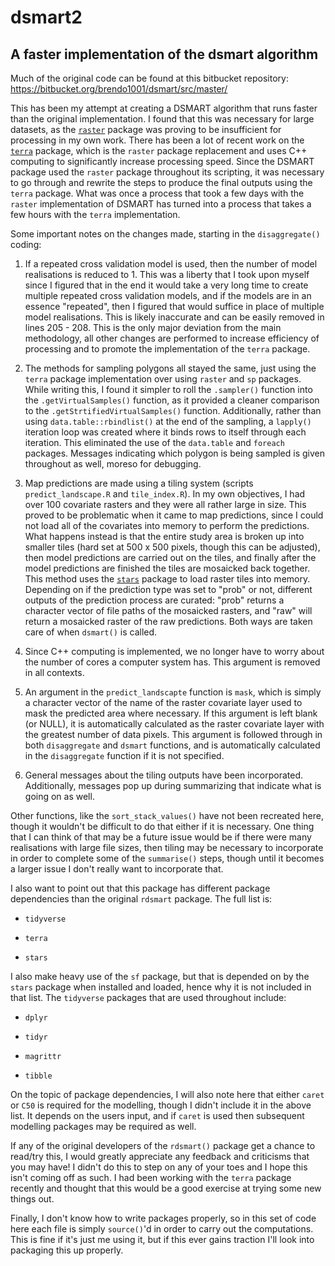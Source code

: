 # dsmart2

## A faster implementation of the dsmart algorithm

Much of the original code can be found at this bitbucket repository: <https://bitbucket.org/brendo1001/dsmart/src/master/>

This has been my attempt at creating a DSMART algorithm that runs faster than the original implementation. I found that this was necessary for large datasets, as the [`raster`](https://github.com/rspatial/raster) package was proving to be insufficient for processing in my own work. There has been a lot of recent work on the [`terra`](https://github.com/rspatial/terra) package, which is the `raster` package replacement and uses C++ computing to significantly increase processing speed. Since the DSMART package used the `raster` package throughout its scripting, it was necessary to go through and rewrite the steps to produce the final outputs using the `terra` package. What was once a process that took a few days with the `raster` implementation of DSMART has turned into a process that takes a few hours with the `terra` implementation.

Some important notes on the changes made, starting in the `disaggregate()` coding:

1.  If a repeated cross validation model is used, then the number of model realisations is reduced to 1. This was a liberty that I took upon myself since I figured that in the end it would take a very long time to create multiple repeated cross validation models, and if the models are in an essence "repeated", then I figured that would suffice in place of multiple model realisations. This is likely inaccurate and can be easily removed in lines 205 - 208. This is the only major deviation from the main methodology, all other changes are performed to increase efficiency of processing and to promote the implementation of the `terra` package.

2.  The methods for sampling polygons all stayed the same, just using the `terra` package implementation over using `raster` and `sp` packages. While writing this, I found it simpler to roll the `.sampler()` function into the `.getVirtualSamples()` function, as it provided a cleaner comparison to the `.getStrtifiedVirtualSamples()` function. Additionally, rather than using `data.table::rbindlist()` at the end of the sampling, a `lapply()` iteration loop was created where it binds rows to itself through each iteration. This eliminated the use of the `data.table` and `foreach` packages. Messages indicating which polygon is being sampled is given throughout as well, moreso for debugging.

3.  Map predictions are made using a tiling system (scripts `predict_landscape.R` and `tile_index.R`). In my own objectives, I had over 100 covariate rasters and they were all rather large in size. This proved to be problematic when it came to map predictions, since I could not load all of the covariates into memory to perform the predictions. What happens instead is that the entire study area is broken up into smaller tiles (hard set at 500 x 500 pixels, though this can be adjusted), then model predictions are carried out on the tiles, and finally after the model predictions are finished the tiles are mosaicked back together. This method uses the [`stars`](https://github.com/r-spatial/stars) package to load raster tiles into memory. Depending on if the prediction type was set to "prob" or not, different outputs of the prediction process are curated: "prob" returns a character vector of file paths of the mosaicked rasters, and "raw" will return a mosaicked raster of the raw predictions. Both ways are taken care of when `dsmart()` is called.

4.  Since C++ computing is implemented, we no longer have to worry about the number of cores a computer system has. This argument is removed in all contexts.

5.  An argument in the `predict_landscapte` function is `mask`, which is simply a character vector of the name of the raster covariate layer used to mask the predicted area where necessary. If this argument is left blank (or NULL), it is automatically calculated as the raster covariate layer with the greatest number of data pixels. This argument is followed through in both `disaggregate` and `dsmart` functions, and is automatically calculated in the `disaggregate` function if it is not specified.

6.  General messages about the tiling outputs have been incorporated. Additionally, messages pop up during summarizing that indicate what is going on as well.

Other functions, like the `sort_stack_values()` have not been recreated here, though it wouldn't be difficult to do that either if it is necessary. One thing that I can think of that may be a future issue would be if there were many realisations with large file sizes, then tiling may be necessary to incorporate in order to complete some of the `summarise()` steps, though until it becomes a larger issue I don't really want to incorporate that.

I also want to point out that this package has different package dependencies than the original `rdsmart` package. The full list is:

-   `tidyverse`

-   `terra`

-   `stars`

I also make heavy use of the `sf` package, but that is depended on by the `stars` package when installed and loaded, hence why it is not included in that list. The `tidyverse` packages that are used throughout include:

-   `dplyr`

-   `tidyr`

-   `magrittr`

-   `tibble`

On the topic of package dependencies, I will also note here that either `caret` or `C50` is required for the modelling, though I didn't include it in the above list. It depends on the users input, and if `caret` is used then subsequent modelling packages may be required as well.

If any of the original developers of the `rdsmart()` package get a chance to read/try this, I would greatly appreciate any feedback and criticisms that you may have! I didn't do this to step on any of your toes and I hope this isn't coming off as such. I had been working with the `terra` package recently and thought that this would be a good exercise at trying some new things out.

Finally, I don't know how to write packages properly, so in this set of code here each file is simply `source()`'d in order to carry out the computations. This is fine if it's just me using it, but if this ever gains traction I'll look into packaging this up properly.
